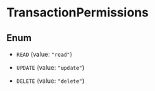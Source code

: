 

# TransactionPermissions

## Enum


* `READ` (value: `"read"`)

* `UPDATE` (value: `"update"`)

* `DELETE` (value: `"delete"`)



